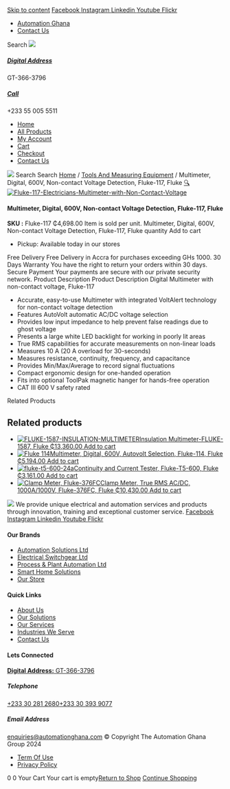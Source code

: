 [Skip to content](https://store.automationghana.com/product/digital-multimeter-fluke-117-fluke/#content)
[ Facebook ](https://www.facebook.com/automationgh/) [ Instagram ](https://www.instagram.com/automationgh/) [ Linkedin ](https://www.linkedin.com/company/the-automation-ghana-limited/) [ Youtube ](https://www.youtube.com/channel/UCurrRDUSm5oIW39VXjn1u0w) [ Flickr ](https://www.flickr.com/photos/181794037@N07/)
  * [ Automation Ghana ](https://automationghana.com)
  * [ Contact Us ](https://store.automationghana.com/contact/)


Search
[ ![](https://store.automationghana.com/wp-content/uploads/2024/04/Website-TAGG-Logo-BLUE.png) ](https://store.automationghana.com/)
[ ](https://maps.app.goo.gl/m4xeaagWCNbLk4jM6)
#####  [ Digital Address ](https://maps.app.goo.gl/m4xeaagWCNbLk4jM6)
GT-366-3796 
[ ](tel:+233550055511)
#####  [ Call ](tel:+233550055511)
+233 55 005 5511 
  * [Home](https://store.automationghana.com/)
  * [All Products](https://store.automationghana.com/shop/)
  * [My Account](https://store.automationghana.com/my-account/)
  * [Cart](https://store.automationghana.com/cart/)
  * [Checkout](https://store.automationghana.com/checkout/)
  * [Contact Us](https://store.automationghana.com/contact/)


[![](https://store.automationghana.com/wp-content/uploads/2024/04/AutomationGhana_logo_white.png)](https://store.automationghana.com)
Search
Search
[Home](https://store.automationghana.com) / [Tools And Measuring Equipment](https://store.automationghana.com/product-category/tools-and-measuring-equipment/) / Multimeter, Digital, 600V, Non-contact Voltage Detection, Fluke-117, Fluke
[🔍](https://store.automationghana.com/product/digital-multimeter-fluke-117-fluke/)
[![Fluke-117-Electricians-Multimeter-with-Non-Contact-Voltage](https://store.automationghana.com/wp-content/uploads/2020/04/Fluke-117-Electricians-Multimeter-with-Non-Contact-Voltage.png)](https://store.automationghana.com/wp-content/uploads/2020/04/Fluke-117-Electricians-Multimeter-with-Non-Contact-Voltage.png)
####  Multimeter, Digital, 600V, Non-contact Voltage Detection, Fluke-117, Fluke 
**SKU :** Fluke-117 
₵4,698.00
Item is sold per unit.
Multimeter, Digital, 600V, Non-contact Voltage Detection, Fluke-117, Fluke quantity
Add to cart
  * Pickup: Available today in our stores


Free Delivery 
Free Delivery in Accra for purchases exceeding GHs 1000. 
30 Days Warranty 
You have the right to return your orders within 30 days. 
Secure Payment 
Your payments are secure with our private security network. 
Product Description
Product Description
Digital Multimeter with non-contact voltage, Fluke-117 
  * Accurate, easy-to-use Multimeter with integrated VoltAlert technology for non-contact voltage detection
  * Features AutoVolt automatic AC/DC voltage selection
  * Provides low input impedance to help prevent false readings due to ghost voltage
  * Presents a large white LED backlight for working in poorly lit areas
  * True RMS capabilities for accurate measurements on non-linear loads
  * Measures 10 A (20 A overload for 30-seconds)
  * Measures resistance, continuity, frequency, and capacitance
  * Provides Min/Max/Average to record signal fluctuations
  * Compact ergonomic design for one-handed operation
  * Fits into optional ToolPak magnetic hanger for hands-free operation
  * CAT III 600 V safety rated


Related Products 
## Related products
  * [![FLUKE-1587-INSULATION-MULTIMETER](https://store.automationghana.com/wp-content/uploads/2020/04/FLUKE-1587-INSULATION-MULTIMETER-300x300.jpg)Insulation Multimeter-FLUKE-1587, Fluke ₵13,360.00 ](https://store.automationghana.com/product/insulation-multimeter-fluke-1587-fluke/)
[Add to cart](https://store.automationghana.com/product/digital-multimeter-fluke-117-fluke/?add-to-cart=2007)
  * [![Fluke 114](https://store.automationghana.com/wp-content/uploads/2020/04/Fluke-114-300x300.jpg)Multimeter, Digital, 600V, Autovolt Selection, Fluke-114, Fluke ₵5,194.00 ](https://store.automationghana.com/product/digital-multimeter-fluke-114-fluke/)
[Add to cart](https://store.automationghana.com/product/digital-multimeter-fluke-117-fluke/?add-to-cart=1997)
  * [![fluke-t5-600-24a](https://store.automationghana.com/wp-content/uploads/2020/04/fluke-t5-600-24a-300x300.jpg)Continuity and Current Tester, Fluke-T5-600, Fluke ₵3,161.00 ](https://store.automationghana.com/product/continuity-and-current-tester-fluke-t5-600-fluke/)
[Add to cart](https://store.automationghana.com/product/digital-multimeter-fluke-117-fluke/?add-to-cart=1996)
  * [![Clamp Meter, Fluke-376FC](https://store.automationghana.com/wp-content/uploads/2020/04/Clamp-Meter-Fluke-376FC-Fluke-300x300.png)Clamp Meter, True RMS AC/DC, 1000A/1000V, Fluke-376FC, Fluke ₵10,430.00 ](https://store.automationghana.com/product/clamp-meter-fluke-376fc-fluke/)
[Add to cart](https://store.automationghana.com/product/digital-multimeter-fluke-117-fluke/?add-to-cart=1993)


![](https://store.automationghana.com/wp-content/uploads/2024/04/AutomationGhana_logo_white.png)
We provide unique electrical and automation services and products through innovation, training and exceptional customer service.
[ Facebook ](https://www.facebook.com/automationgh/) [ Instagram ](https://www.instagram.com/automationgh/) [ Linkedin ](https://www.linkedin.com/company/the-automation-ghana-limited/) [ Youtube ](https://www.youtube.com/channel/UCurrRDUSm5oIW39VXjn1u0w) [ Flickr ](https://www.flickr.com/photos/181794037@N07/)
#### Our Brands
  * [ Automation Solutions Ltd ](https://store.automationghana.com/product/digital-multimeter-fluke-117-fluke/)
  * [ Electrical Switchgear Ltd ](https://store.automationghana.com/product/digital-multimeter-fluke-117-fluke/)
  * [ Process & Plant Automation Ltd ](https://store.automationghana.com/product/digital-multimeter-fluke-117-fluke/)
  * [ Smart Home Solutions ](https://store.automationghana.com/product/digital-multimeter-fluke-117-fluke/)
  * [ Our Store ](https://store.automationghana.com/product/digital-multimeter-fluke-117-fluke/)


#### Quick Links
  * [ About Us ](https://store.automationghana.com/product/digital-multimeter-fluke-117-fluke/)
  * [ Our Solutions ](https://store.automationghana.com/product/digital-multimeter-fluke-117-fluke/)
  * [ Our Services ](https://store.automationghana.com/product/digital-multimeter-fluke-117-fluke/)
  * [ Industries We Serve ](https://store.automationghana.com/product/digital-multimeter-fluke-117-fluke/)
  * [ Contact Us ](https://store.automationghana.com/product/digital-multimeter-fluke-117-fluke/)


#### Lets Connected
[**Digital Address:** GT-366-3796](https://maps.app.goo.gl/m4xeaagWCNbLk4jM6)
#####  Telephone 
[ +233 30 281 2680](tel:+233302812680)[+233 30 393 9077](https://store.automationghana.com/product/digital-multimeter-fluke-117-fluke/+233303939077)
#####  Email Address 
enquiries@automationghana.com 
© Copyright The Automation Ghana Group 2024
  * [ Term Of Use ](https://store.automationghana.com/product/digital-multimeter-fluke-117-fluke/)
  * [ Privacy Policy ](https://store.automationghana.com/product/digital-multimeter-fluke-117-fluke/)


0
0
Your Cart
Your cart is empty[Return to Shop](https://store.automationghana.com/shop/)
[Continue Shopping](https://store.automationghana.com/product/digital-multimeter-fluke-117-fluke/)
